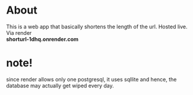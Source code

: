# About
This is a web app that basically shortens the length of the url. 
Hosted live. Via render <br>
**shorturl-1dhq.onrender.com**

# note!
since render allows only one postgresql, it uses sqllite and hence, the database may actually get wiped every day. 

